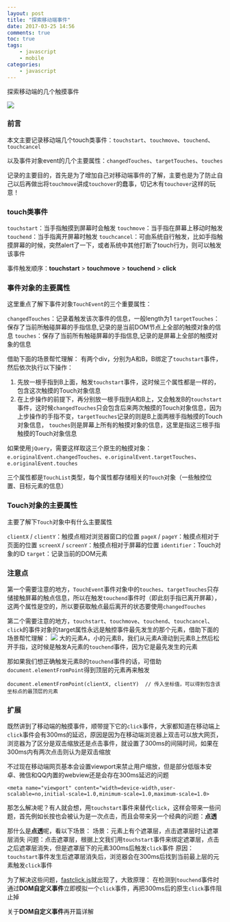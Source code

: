 ```yaml
---
layout: post
title: "探索移动端事件"
date: 2017-03-25 14:56
comments: true
toc: true
tags: 
	- javascript
	- mobile
categories: 
	- javascript
---
```


探索移动端的几个触摸事件

![](/assets/blogImg/strict-mode.jpg)

<!-- more -->

### 前言

本文主要记录移动端几个touch类事件：``touchstart``、``touchmove``、``touchend``、``touchcancel``

以及事件对象event的几个主要属性：``changedTouches``、``targetTouches``、``touches``

记录的主要目的，首先是为了增加自己对移动端事件的了解，主要也是为了防止自己以后再做出将``touchmove``讲成``touchover``的蠢事，切记木有``touchover``这样的玩意！

### touch类事件

``touchstart``：当手指触摸到屏幕时会触发
``touchmove``：当手指在屏幕上移动时触发
``touchend``：当手指离开屏幕时触发
``touchcancel``：可由系统自行触发，比如手指触摸屏幕的时候，突然alert了一下，或者系统中其他打断了touch行为，则可以触发该事件

事件触发顺序：**touchstart** > **touchmove** > **touchend** > **click**

### 事件对象的主要属性

这里重点了解下事件对象``TouchEvent``的三个重要属性：

``changedTouches``：记录着触发该次事件的信息，一般length为1
``targetTouches``：保存了当前所触碰屏幕的手指信息,记录的是当前DOM节点上全部的触摸对象的信息
``touches``：保存了当前所有触碰屏幕的手指信息,记录的是屏幕上全部的触摸对象的信息

借助下面的场景帮忙理解：
有两个div，分别为A和B，B绑定了``touchstart``事件，然后依次执行以下操作：
1. 先放一根手指到B上面，触发``touchstart``事件，这时候三个属性都是一样的，包含这次触摸的Touch对象信息
2. 在上步操作的前提下，再分别放一根手指到A和B上，又会触发B的``touchstart``事件，这时候``changedTouches``只会包含后来两次触摸的Touch对象信息，因为上步操作的手指不变，``targetTouches``记录的则是B上面两根手指触摸的Touch对象信息， ``touches``则是屏幕上所有的触摸对象的信息，这里是指这三根手指触摸的Touch对象信息

如果使用``jQuery``，需要这样取这三个原生的触摸对象：``e.originalEvent.changedTouches``、``e.originalEvent.targetTouches``、``e.originalEvent.touches``

三个属性都是``TouchList``类型，每个属性都存储相关的``Touch``对象（一些触控位置、目标元素的信息）

### Touch对象的主要属性

主要了解下``Touch``对象中有什么主要属性

``clientX`` / ``clientY``：触摸点相对浏览器窗口的位置
``pageX`` / ``pageY``：触摸点相对于页面的位置
``screenX`` / ``screenY``：触摸点相对于屏幕的位置
``identifier``：Touch对象的ID
``target``：记录当前的DOM元素

### 注意点

第一个需要注意的地方，``TouchEvent``事件对象中的``touches``、``targetTouches``只存储接触屏幕的触点信息，所以在触发``touchend``事件时（即此刻手指已离开屏幕），这两个属性是空的，所以要获取触点最后离开的状态要使用``changedTouches``

第二个需要注意的地方，``touchstart``、``touchmove``、``touchend``、``touchcancel``、``click``的事件对象的target属性永远是触控事件最先发生的那个元素，借助下面的场景帮忙理解：
![](/assets/blogImg/mobile-events-1.jpg)
大的元素A，小的元素B，我们从元素A滑动到元素B上然后松开手指，这时候是触发A元素的``touchend``事件，因为它是最先发生的元素

那如果我们想正确触发元素B的``touchend``事件的话，可借助``document.elementFromPoint``得到顶层的元素再来触发

```
document.elementFromPoint(clientX, clientY)  // 传入坐标值，可以得到包含该坐标点的最顶层的元素
```

### 扩展

既然讲到了移动端的触摸事件，顺带提下它的``click``事件，大家都知道在移动端上``click``事件会有300ms的延迟，原因是因为在移动端浏览器上双击可以放大网页，浏览器为了区分是双击缩放还是点击事件，就设置了300ms的间隔时间，如果在300ms内有两次点击则认为是双击缩放

不过现在移动端网页基本会设置viewport来禁止用户缩放，但是部分低版本安卓、微信和QQ内置的webview还是会存在300ms延迟的问题
```
<meta name="viewport" content="width=device-width,user-scalable=no,initial-scale=1.0,minimum-scale=1.0,maximum-scale=1.0>
```
那怎么解决呢？有人就会想，用``touchstart``事件来替代``click``，这样会带来一些问题，首先例如长按也会被认为是一次点击，而且会带来另一个经典的问题：**点透**

那什么是**点透**呢，看以下场景：
场景：元素上有个遮罩层，点击遮罩层时让遮罩层消失
问题：点击遮罩层，根据上文我们用``touchstart``事件来绑定遮罩层，点击之后遮罩层消失，但是遮罩层下的元素300ms后触发``click``事件
原因：``touchstart``事件发生后遮罩层消失后，浏览器会在300ms后找到当前最上层的元素触发``click``事件

为了解决这些问题，[fastclick.js](https://github.com/ftlabs/fastclick)就出现了，大致原理：
在检测到``touchend``事件时通过**DOM自定义事件**立即模拟一个``click``事件，再把300ms后的原生``click``事件阻止掉

关于**DOM自定义事件**再开篇详解